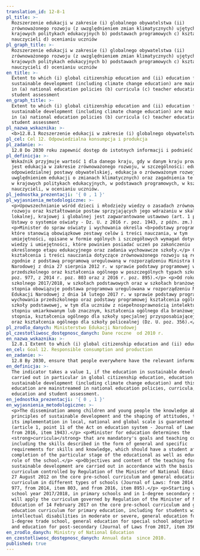```yaml
---
translation_id: 12-8-1
pl_title: >-
  Rozszerzenie edukacji w zakresie (i) globalnego obywatelstwa (ii)
  zrównoważonego rozwoju (z uwzględnieniem zmian klimatycznych) ujętych w a)
  krajowych politykach edukacyjnych b) podstawach programowych c) kształceniu
  nauczycieli d) ocenianiu uczniów
pl_graph_title: >-
  Rozszerzenie edukacji w zakresie (i) globalnego obywatelstwa (ii)
  zrównoważonego rozwoju (z uwzględnieniem zmian klimatycznych) ujętych w a)
  krajowych politykach edukacyjnych b) podstawach programowych c) kształceniu
  nauczycieli d) ocenianiu uczniów
en_title: >-
  Extent to which (i) global citizenship education and (ii) education for
  sustainable development (including climate change education) are mainstreamed
  in (a) national education policies (b) curricula (c) teacher education and (d)
  student assessment
en_graph_title: >-
  Extent to which (i) global citizenship education and (ii) education for
  sustainable development (including climate change education) are mainstreamed
  in (a) national education policies (b) curricula (c) teacher education and (d)
  student assessment
pl_nazwa_wskaznika: >-
  <b>12.8.1 Rozszerzenie edukacji w zakresie (i) globalnego obywatelstwa (ii) zrównoważonego rozwoju (z uwzględnieniem zmian klimatycznych) ujętych w a) krajowych politykach edukacyjnych b) podstawach programowych c) kształceniu nauczycieli d) ocenianiu uczniów</b>
pl_cel: Cel 12. Odpowiedzialna konsumpcja i produkcja
pl_zadanie: >-
  12.8 Do 2030 roku zapewnić dostęp do istotnych informacji i podnieść świadomość wszystkich ludzi na całym świecie w zakresie zrównoważonego rozwoju i stylu życia w zgodzie z naturą.
pl_definicja: >-
  Wskaźnik przyjmuje wartość 1 dla danego kraju, gdy w danym kraju prowadzona
  jest edukacja w zakresie zrównoważonego rozwoju, w szczególności: edukacja do
  odpowiedzialnej postawy obywatelskiej, edukacja o zrówoważonym rozwoju (z
  uwględnieniem edukacji o zmianach klimatycznych) oraz zagadnienia te są ujęte
  w krajowych politykach edukacyjnych, w podstawach programowych, w kształceniu
  nauczycieli, w ocenianiu uczniów.
pl_jednostka_prezentacji: '{ 0 , 1 }'
pl_wyjasnienia_metodologiczne: >-
  <p>Upowszechnianie wśród dzieci i młodzieży wiedzy o zasadach zrównoważonego
  rozwoju oraz kształtowanie postaw sprzyjających jego wdrażaniu w skali
  lokalnej, krajowej i globalnej jest zagwarantowane ustawowo (art. 1 pkt 11
  Ustawy o systemie oświaty - Dz. U. z 2016 r. poz. 1943, z późn. zm.).</p>
  <p>Minister do spraw oświaty i wychowania określa <b>podstawy programowe</b>,
  które stanowią obowiązkowe zestawy celów i treści nauczania, w tym
  umiejętności, opisane w formie ogólnych i szczegółowych wymagań dotyczących
  wiedzy i umiejętności, które powinien posiadać uczeń po zakończeniu
  określonego etapu edukacyjnego oraz zadania wychowawcze szkoły.</p> Cele
  kształcenia i treści nauczania dotyczące zrównoważonego rozwoju są realizowane
  zgodnie z podstawą programową uregulowaną w rozporządzeniu Ministra Edukacji
  Narodowej z dnia 27 sierpnia 2012 r. w sprawie podstawy programowej wychowania
  przedszkolnego oraz kształcenia ogólnego w poszczególnych typach szkół (Dz. U.
  poz. 977, z 2014 r. poz. 803 oraz z 2016 r. poz. 895).</p> <p>Od roku
  szkolnego 2017/2018, w szkołach podstawowych oraz w szkołach branżowych I
  stopnia obowiązuje podstawa programowa uregulowana w rozporządzeniu Ministra
  Edukacji Narodowej z dnia 14 lutego 2017 r. w sprawie podstawy programowej
  wychowania przedszkolnego oraz podstawy programowej kształcenia ogólnego dla
  szkoły podstawowej, w tym dla uczniów z niepełnosprawnością intelektualną w
  stopniu umiarkowanym lub znacznym, kształcenia ogólnego dla branżowej szkoły I
  stopnia, kształcenia ogólnego dla szkoły specjalnej przysposabiającej do pracy
  oraz kształcenia ogólnego dla szkoły policealnej (Dz. U. poz. 356).</p>
pl_zrodlo_danych: Ministerstwo Edukacji Narodowej
pl_czestotliwosc_dostępnosc_danych: Dane roczne  od 2010 r.
en_nazwa_wskaznika: >-
  12.8.1 Extent to which (i) global citizenship education and (ii) education for sustainable development (including climate change education) are mainstreamed in (a) national education policies (b) curricula (c) teacher education and (d) student assessment
en_cel: Goal 12. Responsible consumption and production
en_zadanie: >-
  12.8 By 2030, ensure that people everywhere have the relevant information and awareness for sustainable development and lifestyles in harmony with nature
en_definicja: >-
  The indicator takes a value 1, if the education in sustainable development is
  carried out in particular in global citizenship education, education for
  sustainable development (including climate change education) and this
  education are mainstreamed in national education policies, curricula, teacher
  education and student assessment.
en_jednostka_prezentacji: '{ 0 , 1 }'
en_wyjasnienia_metodologiczne: >-
  <p>The dissemination among children and young people the knowledge about the
  principles of sustainable development and the shaping of attitudes, to foster
  its implementation in local, national and global scale is guaranteed by law
  (article 1, point 11 of the Act on education system - Journal of Laws
  from 2016, item 1943).</p> <p>Minister for education determines the
  <strong>curricula</strong> that are mandatory's goals and teaching content,
  including the skills described in the form of general and specific
  requirements for skills and knowledge, which should have a student after
  completion of the particular stage of the educational as well as educational
  role of the school.</p> <p>Objectives and content of the teaching for
  sustainable development are carried out in accordance with the basis of a
  curriculum controlled by Regulation of the Minister of National Education of
  27 August 2012 on the core pre-school curriculum and general education
  curriculum in different types of schools (Journal of Laws: from 2014, item
  977, from 2014, item 803, and from 2016, item 895).</p> <p>Starting with the
  school year 2017/2018, in primary schools and in 1-degree secondary schools
  will apply the curriculum governed by Regulation of the Minister of National
  Education of 14 February 2017 on the core pre-school curriculum and general
  education curriculum for primary education, including for students with
  intellectual disabilities in moderate or severe, general education for
  1-degree trade school, general education for special school adoptive to work
  and education for post-secondary (Journal of Laws from 2017, item 356).</p>
en_zrodlo_danych: Ministry of National Education
en_czestotliwosc_dostępnosc_danych: Annual data  since 2010.
published: true
---
```

